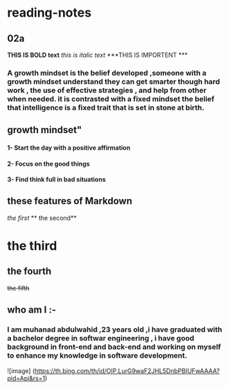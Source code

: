 # reading-notes

## 02a 

**THIS IS BOLD text**
_this is italic text_
***THIS IS IMPORTENT ***

### A growth mindset is the belief developed ,someone with a growth mindset understand they can get smarter though hard work , the use of effective strategies , and help from other when needed. it is contrasted with a fixed mindset the belief  that intelligence is a fixed trait that is set in stone at birth.


## growth mindset"
#### 1-  Start the day with a positive affirmation 
#### 2-  Focus on the good things
#### 3-  Find think full in bad situations 

## these features of Markdown 
*the first*
** the second**
# the third 
## the fourth
~~the fifth~~

## who am I :-
###  I am muhanad abdulwahid ,23 years old ,i have graduated with a bachelor degree in  softwar engineering , i have good background in front-end and back-end and  working on myself to enhance my knowledge in software development.

![image] (https://th.bing.com/th/id/OIP.LurG9waF2JHL5DnbPBIUFwAAAA?pid=Api&rs=1)
